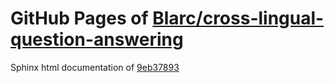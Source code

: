 GitHub Pages of [Blarc/cross-lingual-question-answering](https://github.com/Blarc/cross-lingual-question-answering.git)
===
Sphinx html documentation of [9eb37893](https://github.com/Blarc/cross-lingual-question-answering/tree/9eb378931f2a1ef46ab0192bb23d580317b6e461)
